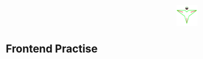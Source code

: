<div align="right">
  <img src="https://raw.githubusercontent.com/sridhar-nallasamy/sridhar-nallasamy/refs/heads/main/assets/png/VGS.png" width="11%" alt="Logo" />
</div>

# Frontend Practise
